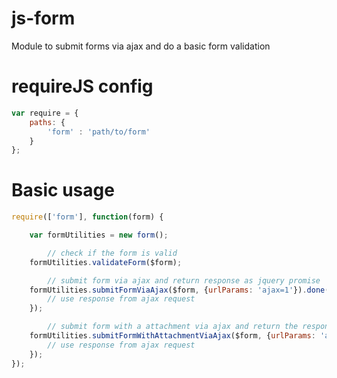 js-form
=======

Module to submit forms via ajax and do a basic form validation

# requireJS config

```js
var require = {
	paths: {
		'form' : 'path/to/form'
	}
};
```

# Basic usage

```js
require(['form'], function(form) {

	var formUtilities = new form();

		// check if the form is valid
	formUtilities.validateForm($form);

		// submit form via ajax and return response as jquery promise
	formUtilities.submitFormViaAjax($form, {urlParams: 'ajax=1'}).done(function(response) {
		// use response from ajax request
	});

		// submit form with a attachment via ajax and return the response as jquery promise
	formUtilities.submitFormWithAttachmentViaAjax($form, {urlParams: 'ajax=1'}).done(function(response) {
		// use response from ajax request
	});
});

```